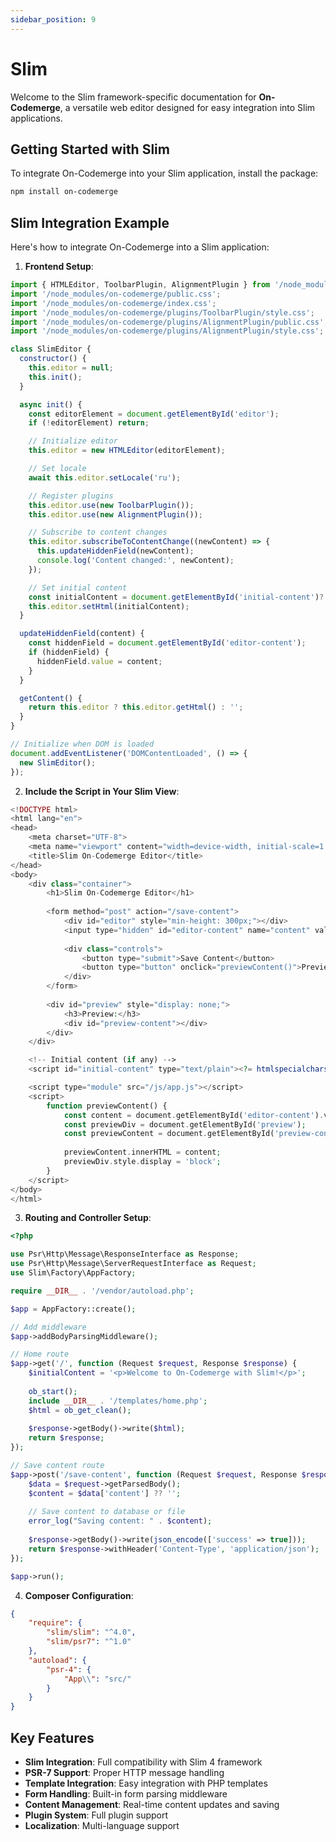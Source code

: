 ```yaml
---
sidebar_position: 9
---
```


# Slim

Welcome to the Slim framework-specific documentation for **On-Codemerge**, a versatile web editor designed for easy integration into Slim applications.

## Getting Started with Slim

To integrate On-Codemerge into your Slim application, install the package:

```bash
npm install on-codemerge
```

## Slim Integration Example

Here's how to integrate On-Codemerge into a Slim application:

1. **Frontend Setup**:

```javascript title="public/js/app.js"
import { HTMLEditor, ToolbarPlugin, AlignmentPlugin } from '/node_modules/on-codemerge/index.js';
import '/node_modules/on-codemerge/public.css';
import '/node_modules/on-codemerge/index.css';
import '/node_modules/on-codemerge/plugins/ToolbarPlugin/style.css';
import '/node_modules/on-codemerge/plugins/AlignmentPlugin/public.css';
import '/node_modules/on-codemerge/plugins/AlignmentPlugin/style.css';

class SlimEditor {
  constructor() {
    this.editor = null;
    this.init();
  }

  async init() {
    const editorElement = document.getElementById('editor');
    if (!editorElement) return;

    // Initialize editor
    this.editor = new HTMLEditor(editorElement);

    // Set locale
    await this.editor.setLocale('ru');

    // Register plugins
    this.editor.use(new ToolbarPlugin());
    this.editor.use(new AlignmentPlugin());

    // Subscribe to content changes
    this.editor.subscribeToContentChange((newContent) => {
      this.updateHiddenField(newContent);
      console.log('Content changed:', newContent);
    });

    // Set initial content
    const initialContent = document.getElementById('initial-content')?.textContent || 'Welcome to On-Codemerge with Slim!';
    this.editor.setHtml(initialContent);
  }

  updateHiddenField(content) {
    const hiddenField = document.getElementById('editor-content');
    if (hiddenField) {
      hiddenField.value = content;
    }
  }

  getContent() {
    return this.editor ? this.editor.getHtml() : '';
  }
}

// Initialize when DOM is loaded
document.addEventListener('DOMContentLoaded', () => {
  new SlimEditor();
});
```

2. **Include the Script in Your Slim View**:

```php title="templates/home.php"
<!DOCTYPE html>
<html lang="en">
<head>
    <meta charset="UTF-8">
    <meta name="viewport" content="width=device-width, initial-scale=1.0">
    <title>Slim On-Codemerge Editor</title>
</head>
<body>
    <div class="container">
        <h1>Slim On-Codemerge Editor</h1>
        
        <form method="post" action="/save-content">
            <div id="editor" style="min-height: 300px;"></div>
            <input type="hidden" id="editor-content" name="content" value="">
            
            <div class="controls">
                <button type="submit">Save Content</button>
                <button type="button" onclick="previewContent()">Preview</button>
            </div>
        </form>
        
        <div id="preview" style="display: none;">
            <h3>Preview:</h3>
            <div id="preview-content"></div>
        </div>
    </div>

    <!-- Initial content (if any) -->
    <script id="initial-content" type="text/plain"><?= htmlspecialchars($initialContent ?? '<p>Welcome to On-Codemerge with Slim!</p>') ?></script>

    <script type="module" src="/js/app.js"></script>
    <script>
        function previewContent() {
            const content = document.getElementById('editor-content').value;
            const previewDiv = document.getElementById('preview');
            const previewContent = document.getElementById('preview-content');
            
            previewContent.innerHTML = content;
            previewDiv.style.display = 'block';
        }
    </script>
</body>
</html>
```

3. **Routing and Controller Setup**:

```php title="routes.php"
<?php

use Psr\Http\Message\ResponseInterface as Response;
use Psr\Http\Message\ServerRequestInterface as Request;
use Slim\Factory\AppFactory;

require __DIR__ . '/vendor/autoload.php';

$app = AppFactory::create();

// Add middleware
$app->addBodyParsingMiddleware();

// Home route
$app->get('/', function (Request $request, Response $response) {
    $initialContent = '<p>Welcome to On-Codemerge with Slim!</p>';
    
    ob_start();
    include __DIR__ . '/templates/home.php';
    $html = ob_get_clean();
    
    $response->getBody()->write($html);
    return $response;
});

// Save content route
$app->post('/save-content', function (Request $request, Response $response) {
    $data = $request->getParsedBody();
    $content = $data['content'] ?? '';
    
    // Save content to database or file
    error_log("Saving content: " . $content);
    
    $response->getBody()->write(json_encode(['success' => true]));
    return $response->withHeader('Content-Type', 'application/json');
});

$app->run();
```

4. **Composer Configuration**:

```json title="composer.json"
{
    "require": {
        "slim/slim": "^4.0",
        "slim/psr7": "^1.0"
    },
    "autoload": {
        "psr-4": {
            "App\\": "src/"
        }
    }
}
```

## Key Features

- **Slim Integration**: Full compatibility with Slim 4 framework
- **PSR-7 Support**: Proper HTTP message handling
- **Template Integration**: Easy integration with PHP templates
- **Form Handling**: Built-in form parsing middleware
- **Content Management**: Real-time content updates and saving
- **Plugin System**: Full plugin support
- **Localization**: Multi-language support
